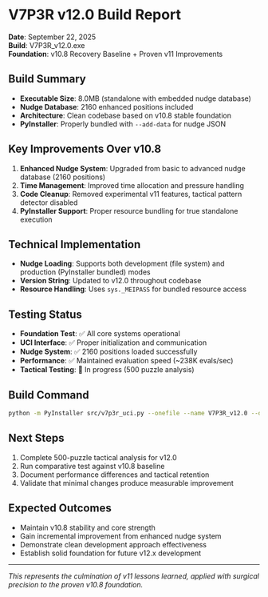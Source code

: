 # V7P3R v12.0 Build Report
**Date**: September 22, 2025  
**Build**: V7P3R_v12.0.exe  
**Foundation**: v10.8 Recovery Baseline + Proven v11 Improvements  

## Build Summary
- **Executable Size**: 8.0MB (standalone with embedded nudge database)
- **Nudge Database**: 2160 enhanced positions included
- **Architecture**: Clean codebase based on v10.8 stable foundation
- **PyInstaller**: Properly bundled with `--add-data` for nudge JSON

## Key Improvements Over v10.8
1. **Enhanced Nudge System**: Upgraded from basic to advanced nudge database (2160 positions)
2. **Time Management**: Improved time allocation and pressure handling
3. **Code Cleanup**: Removed experimental v11 features, tactical pattern detector disabled
4. **PyInstaller Support**: Proper resource bundling for true standalone execution

## Technical Implementation
- **Nudge Loading**: Supports both development (file system) and production (PyInstaller bundled) modes
- **Version String**: Updated to v12.0 throughout codebase
- **Resource Handling**: Uses `sys._MEIPASS` for bundled resource access

## Testing Status
- **Foundation Test**: ✅ All core systems operational
- **UCI Interface**: ✅ Proper initialization and communication
- **Nudge System**: ✅ 2160 positions loaded successfully
- **Performance**: ✅ Maintained evaluation speed (~238K evals/sec)
- **Tactical Testing**: 🔄 In progress (500 puzzle analysis)

## Build Command
```bash
python -m PyInstaller src/v7p3r_uci.py --onefile --name V7P3R_v12.0 --distpath builds/ --clean --add-data "src/v7p3r_enhanced_nudges.json;."
```

## Next Steps
1. Complete 500-puzzle tactical analysis for v12.0
2. Run comparative test against v10.8 baseline
3. Document performance differences and tactical retention
4. Validate that minimal changes produce measurable improvement

## Expected Outcomes
- Maintain v10.8 stability and core strength
- Gain incremental improvement from enhanced nudge system
- Demonstrate clean development approach effectiveness
- Establish solid foundation for future v12.x development

---
*This represents the culmination of v11 lessons learned, applied with surgical precision to the proven v10.8 foundation.*